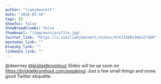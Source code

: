 ```yaml
---
author: "liamjbennett"
date: "2018-03-16"
tags: []
ShowToc: false
ShowBreadCrumbs: false
thumbnail: "/img/main/profile.jpg"
twitter_link: "https://x.com/liamjbennett/status/974733081386127360"
mastodon_link: ""
bluesky_link: ""
linkedin_link: ""
---
```


@daenney [@bridgetkromhout](https://x.com/bridgetkromhout) Slides will be up soon on https://bridgetkromhout.com/speaking/ Just a few small things and some good Twitter etiquette.

